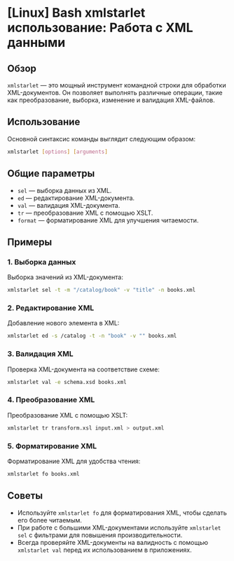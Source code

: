 # [Linux] Bash xmlstarlet использование: Работа с XML данными

## Обзор
`xmlstarlet` — это мощный инструмент командной строки для обработки XML-документов. Он позволяет выполнять различные операции, такие как преобразование, выборка, изменение и валидация XML-файлов.

## Использование
Основной синтаксис команды выглядит следующим образом:

```bash
xmlstarlet [options] [arguments]
```

## Общие параметры
- `sel` — выборка данных из XML.
- `ed` — редактирование XML-документа.
- `val` — валидация XML-документа.
- `tr` — преобразование XML с помощью XSLT.
- `format` — форматирование XML для улучшения читаемости.

## Примеры
### 1. Выборка данных
Выборка значений из XML-документа:

```bash
xmlstarlet sel -t -m "/catalog/book" -v "title" -n books.xml
```

### 2. Редактирование XML
Добавление нового элемента в XML:

```bash
xmlstarlet ed -s /catalog -t -n "book" -v "" books.xml
```

### 3. Валидация XML
Проверка XML-документа на соответствие схеме:

```bash
xmlstarlet val -e schema.xsd books.xml
```

### 4. Преобразование XML
Преобразование XML с помощью XSLT:

```bash
xmlstarlet tr transform.xsl input.xml > output.xml
```

### 5. Форматирование XML
Форматирование XML для удобства чтения:

```bash
xmlstarlet fo books.xml
```

## Советы
- Используйте `xmlstarlet fo` для форматирования XML, чтобы сделать его более читаемым.
- При работе с большими XML-документами используйте `xmlstarlet sel` с фильтрами для повышения производительности.
- Всегда проверяйте XML-документы на валидность с помощью `xmlstarlet val` перед их использованием в приложениях.